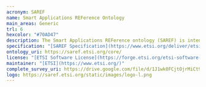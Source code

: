 ```yaml
--- 
acronym: SAREF
name: Smart Applications REFerence Ontology
main_areas: Generic
trl: 6
hexcolor: "#70AD47"
description: The Smart Applications REFerence ontology (SAREF) is intended to enable interoperability between solutions from different providers and among various activity sectors in the Internet of Things (IoT), thus contributing to the development of the global digital market.
specification: "[SAREF Specification](https://www.etsi.org/deliver/etsi_ts/103200_103299/103264/03.01.01_60/ts_103264v030101p.pdf)"
ontology_uri: https://saref.etsi.org/core/
license: "[ETSI Software License](https://forge.etsi.org/etsi-software-license)"
maintainer: "[ETSI](https://www.etsi.org/)"
complete_survey_uri: https://drive.google.com/file/d/1J1wk0FCjtOjrMiCt9RPYmN9mP9-Wpl0x/view
logo: https://saref.etsi.org/static/images/logo-l.png
--- 
```

